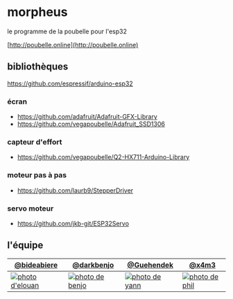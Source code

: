 # morpheus

le programme de la poubelle pour l'esp32

[http://poubelle.online](http://poubelle.online)

## bibliothèques

<https://github.com/espressif/arduino-esp32>

### écran

* <https://github.com/adafruit/Adafruit-GFX-Library>
* <https://github.com/vegapoubelle/Adafruit_SSD1306>

### capteur d'effort

* <https://github.com/vegapoubelle/Q2-HX711-Arduino-Library>

### moteur pas à pas

* <https://github.com/laurb9/StepperDriver>

### servo moteur

* <https://github.com/jkb-git/ESP32Servo>

## l'équipe

| [@bideabiere](https://github.com/bideabiere) | [@darkbenjo](https://github.com/darkbenjo) | [@Guehendek](https://github.com/Guehendek) | [@x4m3](https://github.com/x4m3) |
|---|---|---|---|
| [![photo d'elouan](http://poubelle.online/img/elouan.jpg)](https://github.com/bideabiere) | [![photo de benjo](http://poubelle.online/img/benjo.jpg)](https://github.com/darkbenjo) | [![photo de yann](http://poubelle.online/img/yann.jpg)](https://github.com/Guehendek) | [![photo de phil](http://poubelle.online/img/phil.jpg)](https://github.com/x4m3) |
